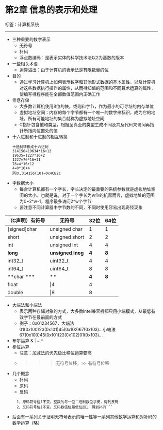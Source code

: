 # 第2章 信息的表示和处理

标签：计算机系统

---

- 三种重要的数字表示
	- 无符号
	- 补码
	- 浮点数编码：是表示实体的科学技术法以2为基数的版本
- 一些相关术语
	- 运算溢出：由于计算机的表示法是有限数量的位
- 目的
	- 通过学习计算机上如何表示数字和其他形式数据的基本属性，以及计算机对这些数据执行操作的属性，从而得知值的范围和不同算术运算的属性，使编写得程序能在全部数值范围内正确工作
- 信息存储
	- 大多数计算机使用8位的快，或则和字节，作为最小的可寻址的内存单位
	- 虚拟地址空间：内存的每个字节都有一个唯一的数字来标识，成为它的地址，所有可能地址的集合就称为虚拟地址空间
	- C指针包含值和类型，根据至真至的类型生成不同及其及代码来访问再指针所指向位置处的值
- 十六进制和十进制的相互转换
	```
	十进制转换成十六进制
	314156=19634*16+12
	19635=1227*16+2
	1227=76*16+11
	76=4*16+12
	4=0*16+4
	所以,314156(10)=0x4CB2C
	```
- 字数据大小
	- 每台计算机都有一个字长，字长决定的最重要的系统参数就是虚拟地址空间的大小。也就是说，对于一个字长为w位的机器而言，虚拟地址的范围为0~2^w-1，程序最多访问2^w个字节
	- 要注意不同计算器中字节数的不同，不同时使用容易出现奇怪现象

|（C声明）有符号|无符号|32位|64位|
|------|------|------|------|
|[signed]char|unsigned char |1|1|
|short|unsigned short|2|2|
|int|unsigned int|4|4|
|**long**|**unsigned lnog**|**4**|**8**|
|int32_t|uint32_t|4|4|
|int64_t|uint64_t|8|8|
|**char ***|**\**|**4**|**8**|
|float|\|4|4|
|double|\|8|8|

- 大端法和小端法
	- 表示两种存储对象的方式，大多数Intel兼容机都只用小端模式，从最低有效字节在最前面的方式
	- 例子：0x01234567，大端法 01(0x100)23(0x101)45(0x102)67(0x103)...小端法67(0x100)45(0x101)23(0x102)01(0x103)...
- 布尔运算 & | ~ ^
- 移位运算
	- 注意：加减法的优先级比移位运算要高
	- >>> 无符号位移，>> 有符号位移
- 几个概念
	- 补码
	- 原码
	- 反码
	```负整数的符号位固定为1，由原码变为补码时，规则如下：
      1、原码符号位1不变，整数的每一位二进制数位求反，得到反码
      2、反码符号位1不变，反码数值位最低位加1，得到补码```
- 后面有一系列关于证明无符号表示的唯一性等一系列其他数学运算和对补码的数学运算（略）